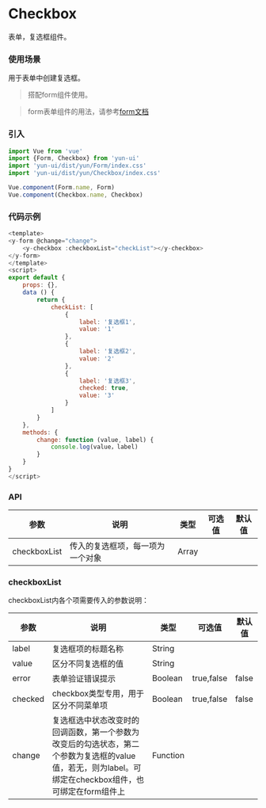 # Checkbox

表单，复选框组件。

### 使用场景

用于表单中创建复选框。

> 搭配form组件使用。

> form表单组件的用法，请参考[form文档](../form/README.md)

### 引入

``` javascript
import Vue from 'vue'
import {Form, Checkbox} from 'yun-ui'
import 'yun-ui/dist/yun/Form/index.css'
import 'yun-ui/dist/yun/Checkbox/index.css'

Vue.component(Form.name, Form)
Vue.component(Checkbox.name, Checkbox)
```

### 代码示例

``` javascript
<template>
<y-form @change="change">
    <y-checkbox :checkboxList="checkList"></y-checkbox>
</y-form>
</template>
<script>
export default {
    props: {},
    data () {
        return {
            checkList: [
                {
                    label: '复选框1',
                    value: '1'
                },
                {
                    label: '复选框2',
                    value: '2'
                },
                {
                    label: '复选框3',
                    checked: true,
                    value: '3'
                }
            ]
        }
    },
    methods: {
        change: function (value, label) {
            console.log(value，label)
        }
    }
}
</script>
```

### API

|      参数      |    说明    |    类型    |       可选值    |      默认值   |
|     ----      |   ----     |   ----    |      ----      |     ----     |
|checkboxList|   传入的复选框项，每一项为一个对象  |   Array  |  |       |


### checkboxList

checkboxList内各个项需要传入的参数说明：

|      参数     |     说明        |    类型    |       可选值    |      默认值   |
|     ----     |     ----     |   ----    |      ----      |     ----     |
|     label    | 复选框项的标题名称  |   String  |              |              |
|     value     |  区分不同复选框的值         |   String  |             |               |
|    error  | 表单验证错误提示    |   Boolean  | true,false | false |
|    checked  | checkbox类型专用，用于区分不同菜单项  |   Boolean |  true,false  | false |
|    change   | 复选框选中状态改变时的回调函数，第一个参数为改变后的勾选状态，第二个参数为复选框的value值，若无，则为label。可绑定在checkbox组件，也可绑定在form组件上|   Function |  |  |
